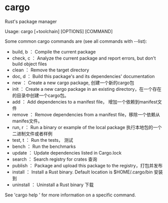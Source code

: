 # cargo
Rust's package manager

Usage: cargo [+toolchain] [OPTIONS] [COMMAND]  

Some common cargo commands are (see all commands with --list):  
+   build, b ：   Compile the current package  
+    check, c  ：  Analyze the current package and report errors, but don't build object files
+    clean     ：  Remove the target directory
+    doc, d    ：  Build this package's and its dependencies' documentation
+    new       ：  Create a new cargo package, 创建一个新的cargo包
+    init      ：  Create a new cargo package in an existing directory，在一个存在的目录中创建一个cargo包。
+    add       ：  Add dependencies to a manifest file， 增加一个依赖到manifest文件
+    remove    ：  Remove dependencies from a manifest file，移除一个依赖从manifes文件。
+    run, r    ：  Run a binary or example of the local package 执行本地包的一个二进制文件或者样例
+    test, t   ：  Run the tests， 测试
+    bench     ：  Run the benchmarks
+    update    ：  Update dependencies listed in Cargo.lock
+    search    ：  Search registry for crates 查询
+    publish   ：  Package and upload this package to the registry，打包并发布
+    install   ：  Install a Rust binary. Default location is $HOME/.cargo/bin  安装到
+    uninstall ：  Uninstall a Rust binary 下载

See 'cargo help <command>' for more information on a specific command.
